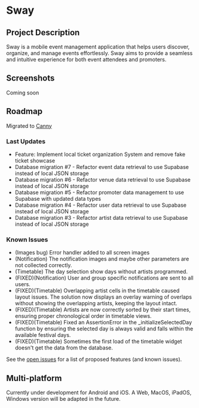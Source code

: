 # Sway

## Project Description
Sway is a mobile event management application that helps users discover, organize, and manage events effortlessly. Sway aims to provide a seamless and intuitive experience for both event attendees and promoters.

## Screenshots
Coming soon

## Roadmap
Migrated to [Canny](https://swayapp.canny.io/)

### Last Updates
* Feature: Implement local ticket organization System and remove fake ticket showcase
* Database migration #7 - Refactor event data retrieval to use Supabase instead of local JSON storage
* Database migration #6 - Refactor venue data retrieval to use Supabase instead of local JSON storage
* Database migration #5 - Refactor promoter data management to use Supabase with updated data types
* Database migration #4 - Refactor user data retrieval to use Supabase instead of local JSON storage
* Database migration #3 - Refactor artist data retrieval to use Supabase instead of local JSON storage

### Known Issues
* (Images bug) Error handler added to all screen images
* (Notification) The notification images and maybe other parameters are not collected correctly.
* (Timetable) The day selection show days without artists programmed.
* (FIXED)(Notification) User and group specific notifications are sent to all users.
* (FIXED)(Timetable) Overlapping artist cells in the timetable caused layout issues. The solution now displays an overlay warning of overlaps without showing the overlapping artists, keeping the layout intact.
* (FIXED)(Timetable) Artists are now correctly sorted by their start times, ensuring proper chronological order in timetable views.
* (FIXED)(Timetable) Fixed an AssertionError in the _initializeSelectedDay function by ensuring the selected day is always valid and falls within the available festival days.
* (FIXED)(Timetable) Sometimes the first load of the timetable widget doesn't get the data from the database.

See the [open issues](https://github.com/SwayLtd/Sway-App/issues) for a list of proposed features (and known issues).

## Multi-platform
Currently under development for Android and iOS. A Web, MacOS, iPadOS, Windows version will be adapted in the future.
